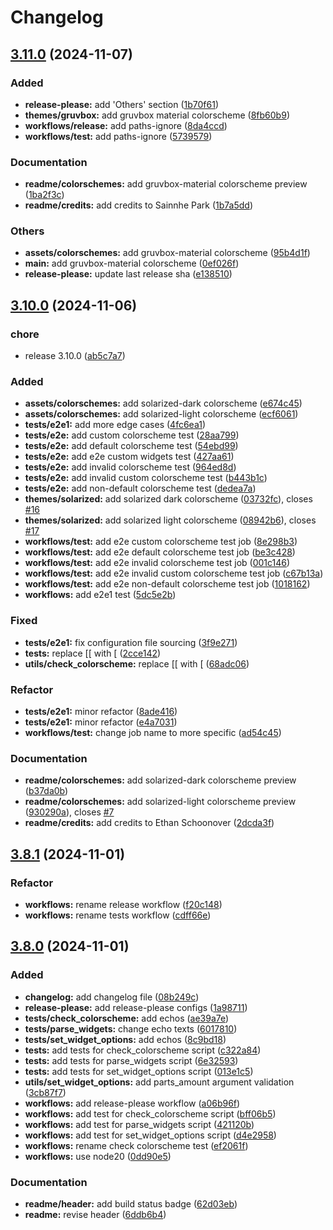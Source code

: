 # Changelog

## [3.11.0](https://github.com/Ninzalo/tmux-style/compare/v3.10.0...v3.11.0) (2024-11-07)


### Added

* **release-please:** add 'Others' section ([1b70f61](https://github.com/Ninzalo/tmux-style/commit/1b70f61fb2239b248e96f7a656e4414d1d58b498))
* **themes/gruvbox:** add gruvbox material colorscheme ([8fb60b9](https://github.com/Ninzalo/tmux-style/commit/8fb60b92dd11ffe24e577b8680e5ee98bcaf1383))
* **workflows/release:** add paths-ignore ([8da4ccd](https://github.com/Ninzalo/tmux-style/commit/8da4ccd354c5d95379c38d011b06bd48008a7f32))
* **workflows/test:** add paths-ignore ([5739579](https://github.com/Ninzalo/tmux-style/commit/5739579a196f60967f503cf99805340321f99291))


### Documentation

* **readme/colorschemes:** add gruvbox-material colorscheme preview ([1ba2f3c](https://github.com/Ninzalo/tmux-style/commit/1ba2f3c9bfd1250939d53fef5ad4e472ffa79bc9))
* **readme/credits:** add credits to Sainnhe Park ([1b7a5dd](https://github.com/Ninzalo/tmux-style/commit/1b7a5dd6c0a9da5943df0775d9d6a21fd311b770))


### Others

* **assets/colorschemes:** add gruvbox-material colorscheme ([95b4d1f](https://github.com/Ninzalo/tmux-style/commit/95b4d1f5d5d0bb2140cf050b1d50232483516a9a))
* **main:** add gruvbox-material colorscheme ([0ef026f](https://github.com/Ninzalo/tmux-style/commit/0ef026f7129b80d9d2733232c9028e63983c9ac8))
* **release-please:** update last release sha ([e138510](https://github.com/Ninzalo/tmux-style/commit/e138510aa15d6757f6c7e1977ebb74c6f629413f))

## [3.10.0](https://github.com/Ninzalo/tmux-style/compare/v3.8.1...v3.10.0) (2024-11-06)


### chore

* release 3.10.0 ([ab5c7a7](https://github.com/Ninzalo/tmux-style/commit/ab5c7a7d30d25d8d4cb048899a822c14c904e97c))


### Added

* **assets/colorschemes:** add solarized-dark colorscheme ([e674c45](https://github.com/Ninzalo/tmux-style/commit/e674c45528fa54a6300bd4a24afd0016ca6f9712))
* **assets/colorschemes:** add solarized-light colorscheme ([ecf6061](https://github.com/Ninzalo/tmux-style/commit/ecf60610c88383dd7014e67793499feff44b9bd8))
* **tests/e2e1:** add more edge cases ([4fc6ea1](https://github.com/Ninzalo/tmux-style/commit/4fc6ea1e7782e130ad2436736f102d6475a133de))
* **tests/e2e:** add custom colorscheme test ([28aa799](https://github.com/Ninzalo/tmux-style/commit/28aa799058d315675c903cbf5f9a67dc7ca1b512))
* **tests/e2e:** add default colorscheme test ([54ebd99](https://github.com/Ninzalo/tmux-style/commit/54ebd998edffcabfbaa1aeb83544ed7e4297fdaf))
* **tests/e2e:** add e2e custom widgets test ([427aa61](https://github.com/Ninzalo/tmux-style/commit/427aa611fbfbde0335a7648bcd7c278d86fb1a09))
* **tests/e2e:** add invalid colorscheme test ([964ed8d](https://github.com/Ninzalo/tmux-style/commit/964ed8d4f827dce122f58d14b301c4edfdfd8853))
* **tests/e2e:** add invalid custom colorscheme test ([b443b1c](https://github.com/Ninzalo/tmux-style/commit/b443b1c13fbc8c7c09b48581eb03ba21daf8843d))
* **tests/e2e:** add non-default colorscheme test ([dedea7a](https://github.com/Ninzalo/tmux-style/commit/dedea7a0a5811eaacfc079da73a6d66e6a3f8f22))
* **themes/solarized:** add solarized dark colorscheme ([03732fc](https://github.com/Ninzalo/tmux-style/commit/03732fcbb4c49104bd41c50358f16c010419f9c1)), closes [#16](https://github.com/Ninzalo/tmux-style/issues/16)
* **themes/solarized:** add solarized light colorscheme ([08942b6](https://github.com/Ninzalo/tmux-style/commit/08942b6f7215ec8549014289370c20f4e7aee9e5)), closes [#17](https://github.com/Ninzalo/tmux-style/issues/17)
* **workflows/test:** add e2e custom colorscheme test job ([8e298b3](https://github.com/Ninzalo/tmux-style/commit/8e298b346aac0d48f44952b2ea6afab8c9060689))
* **workflows/test:** add e2e default colorscheme test job ([be3c428](https://github.com/Ninzalo/tmux-style/commit/be3c428028178dc5e2756259018ac95950233e96))
* **workflows/test:** add e2e invalid colorscheme test job ([001c146](https://github.com/Ninzalo/tmux-style/commit/001c146955aaa96966483e3d7c7857ac517995a0))
* **workflows/test:** add e2e invalid custom colorscheme test job ([c67b13a](https://github.com/Ninzalo/tmux-style/commit/c67b13ae4dc8d42392fb8724df69b740fd14ff9d))
* **workflows/test:** add e2e non-default colorscheme test job ([1018162](https://github.com/Ninzalo/tmux-style/commit/10181628d2c3aa27fa4d7bafe85775e0bb916a57))
* **workflows:** add e2e1 test ([5dc5e2b](https://github.com/Ninzalo/tmux-style/commit/5dc5e2b607af1cf85f45214b73d422de9a0e39fc))


### Fixed

* **tests/e2e1:** fix configuration file sourcing ([3f9e271](https://github.com/Ninzalo/tmux-style/commit/3f9e27177cb6a521a24edaa1958a04784bd6358e))
* **tests:** replace [[ with [ ([2cce142](https://github.com/Ninzalo/tmux-style/commit/2cce142e48c4eaaffed1e220f9480dc7ac855277))
* **utils/check_colorscheme:** replace [[ with [ ([68adc06](https://github.com/Ninzalo/tmux-style/commit/68adc06c23c21389befb75f9e390b287b35cec91))


### Refactor

* **tests/e2e1:** minor refactor ([8ade416](https://github.com/Ninzalo/tmux-style/commit/8ade416736218b2f67f5025eb7ca0a33269a7d87))
* **tests/e2e1:** minor refactor ([e4a7031](https://github.com/Ninzalo/tmux-style/commit/e4a703115442e0c5fed2bff87c7c94fe69ba754e))
* **workflows/test:** change job name to more specific ([ad54c45](https://github.com/Ninzalo/tmux-style/commit/ad54c45f98e91f11f633dae4ca3b12f359c80a96))


### Documentation

* **readme/colorschemes:** add solarized-dark colorscheme preview ([b37da0b](https://github.com/Ninzalo/tmux-style/commit/b37da0b06c1616acec7f2de7ebc81e3acb232e47))
* **readme/colorschemes:** add solarized-light colorscheme preview ([930290a](https://github.com/Ninzalo/tmux-style/commit/930290ac294114295a52a1fceddd9d250ece2e55)), closes [#7](https://github.com/Ninzalo/tmux-style/issues/7)
* **readme/credits:** add credits to Ethan Schoonover ([2dcda3f](https://github.com/Ninzalo/tmux-style/commit/2dcda3fe4ae1eee482294b606fcf64e228378e70))

## [3.8.1](https://github.com/Ninzalo/tmux-style/compare/v3.8.0...v3.8.1) (2024-11-01)


### Refactor

* **workflows:** rename release workflow ([f20c148](https://github.com/Ninzalo/tmux-style/commit/f20c148c4bb7494993341c489b6265384a3ff8e6))
* **workflows:** rename tests workflow ([cdff66e](https://github.com/Ninzalo/tmux-style/commit/cdff66ea97cc9c52873e1c9a45affed1aff842d9))

## [3.8.0](https://github.com/Ninzalo/tmux-style/compare/v3.7.1...v3.8.0) (2024-11-01)


### Added

* **changelog:** add changelog file ([08b249c](https://github.com/Ninzalo/tmux-style/commit/08b249cbb7d71a93eb9c4c9d7933421e405fd4f1))
* **release-please:** add release-please configs ([1a98711](https://github.com/Ninzalo/tmux-style/commit/1a987110f7428d22568e21218d6041f71ef1b13b))
* **tests/check_colorscheme:** add echos ([ae39a7e](https://github.com/Ninzalo/tmux-style/commit/ae39a7ee23324b6389233c029083fc0a04e87852))
* **tests/parse_widgets:** change echo texts ([6017810](https://github.com/Ninzalo/tmux-style/commit/6017810050c312ec67937f4323e720761928266c))
* **tests/set_widget_options:** add echos ([8c9bd18](https://github.com/Ninzalo/tmux-style/commit/8c9bd184898499a066ff929f71db6394524feb58))
* **tests:** add tests for check_colorscheme script ([c322a84](https://github.com/Ninzalo/tmux-style/commit/c322a840e1d093ab5ae73ef8ca39bb9de0861145))
* **tests:** add tests for parse_widgets script ([6e32593](https://github.com/Ninzalo/tmux-style/commit/6e325936d7ca27a2d6aa422cee49d2a0a193a79a))
* **tests:** add tests for set_widget_options script ([013e1c5](https://github.com/Ninzalo/tmux-style/commit/013e1c5135a207cadb43cd4e78be8b49182175c1))
* **utils/set_widget_options:** add parts_amount argument validation ([3cb87f7](https://github.com/Ninzalo/tmux-style/commit/3cb87f775c555e7776290ef7db7cea8905e0341e))
* **workflows:** add release-please workflow ([a06b96f](https://github.com/Ninzalo/tmux-style/commit/a06b96fb8bff796774603df679df66aeb91bb018))
* **workflows:** add test for check_colorscheme script ([bff06b5](https://github.com/Ninzalo/tmux-style/commit/bff06b535b0167316b75adea7e8d693eeb60fbb8))
* **workflows:** add test for parse_widgets script ([421120b](https://github.com/Ninzalo/tmux-style/commit/421120b674a1bd8fca8895530eb2fd8ca698ed5d))
* **workflows:** add test for set_widget_options script ([d4e2958](https://github.com/Ninzalo/tmux-style/commit/d4e29588fb6ea1c63ad84ea5309dac8b009b395f))
* **workflows:** rename check colorscheme test ([ef2061f](https://github.com/Ninzalo/tmux-style/commit/ef2061fadee0278eae9a3c2a521143c5e5e46c97))
* **workflows:** use node20 ([0dd90e5](https://github.com/Ninzalo/tmux-style/commit/0dd90e58ecb163262ae2dd316376f89eaf18b0cf))


### Documentation

* **readme/header:** add build status badge ([62d03eb](https://github.com/Ninzalo/tmux-style/commit/62d03ebd52493f69342717ebf789e6a708b694c8))
* **readme:** revise header ([6ddb6b4](https://github.com/Ninzalo/tmux-style/commit/6ddb6b4510a3a548b2a2436e26fa91ea58b90dbe))

